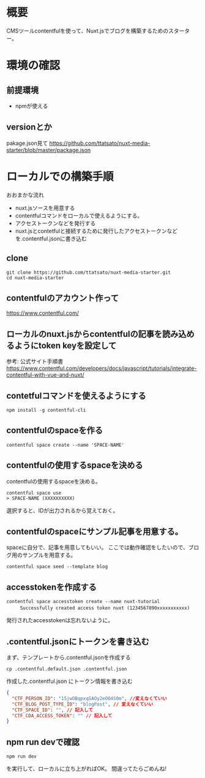 # 概要
CMSツールcontentfulを使って、Nuxt.jsでブログを構築するためのスターター。

# 環境の確認
## 前提環境
- npmが使える

## versionとか
pakage.json見て
https://github.com/ttatsato/nuxt-media-starter/blob/master/package.json

# ローカルでの構築手順
おおまかな流れ
- nuxt.jsソースを用意する
- contentfulコマンドをローカルで使えるようにする。
- アクセストークンなどを発行する
- nuxt.jsとcontetfulと接続するために発行したアクセストークンなどを.contentful.jsonに書き込む


## clone
```
git clone https://github.com/ttatsato/nuxt-media-starter.git
cd nuxt-media-starter
```

## contentfulのアカウント作って
https://www.contentful.com/

## ローカルのnuxt.jsからcontentfulの記事を読み込めるようにtoken keyを設定して

参考: 公式サイト手順書
https://www.contentful.com/developers/docs/javascript/tutorials/integrate-contentful-with-vue-and-nuxt/

## contetfulコマンドを使えるようにする
```
npm install -g contentful-cli
```

## contentfulのspaceを作る

```angular2html
contentful space create --name 'SPACE-NAME'
```

## contentfulの使用するspaceを決める
contentfulの使用するspaceを決める。  

```angular2html
contentful space use
> SPACE-NAME (XXXXXXXXXX)
```

選択すると、IDが出力されるから覚えておく。

## contentfulのspaceにサンプル記事を用意する。
spaceに自分で、記事を用意してもいい。
ここでは動作確認をしたいので、ブログ用のサンプルを用意する。

```
contentful space seed --template blog  
```

## accesstokenを作成する

```angular2html
contentful space accesstoken create --name nuxt-tutorial
　　　Successfully created access token nuxt (1234567890xxxxxxxxxxx)
```
発行されたaccesstokenは忘れないように。

## .contentful.jsonにトークンを書き込む
まず、テンプレートから.contentful.jsonを作成する
```angular2html
cp .contentful.default.json .contentful.json 
```
作成した.contentful.json にトークン情報を書き込む
```json
{
  "CTF_PERSON_ID": "15jwOBqpxqSAOy2eOO4S0m", //変えなくていい
  "CTF_BLOG_POST_TYPE_ID": "blogPost", // 変えなくていい
  "CTF_SPACE_ID": "", // 記入して
  "CTF_CDA_ACCESS_TOKEN": "" // 記入して
}
```

## npm run devで確認
```
npm run dev
```
を実行して、ローカルに立ち上がればOK。
間違ってたらごめんね!
